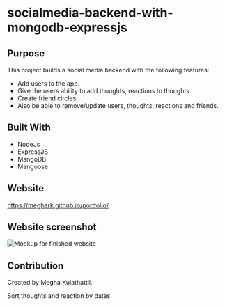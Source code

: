 # socialmedia-backend-with-mongodb-expressjs
 
## Purpose

This project builds a social media backend with the following features:
* Add users to the app.
* Give the users ability to add thoughts, reactions to thoughts.
* Create friend circles.
* Also be able to remove/update users, thoughts, reactions and friends.


## Built With
* NodeJs
* ExpressJS
* MangoDB
* Mangoose 

## Website
https://meghark.github.io/portfolio/

## Website screenshot
![Mockup for finished website](./assets/images/portfolio.PNG)

## Contribution
Created by Megha Kulathattil.


Sort thoughts and reaction by dates